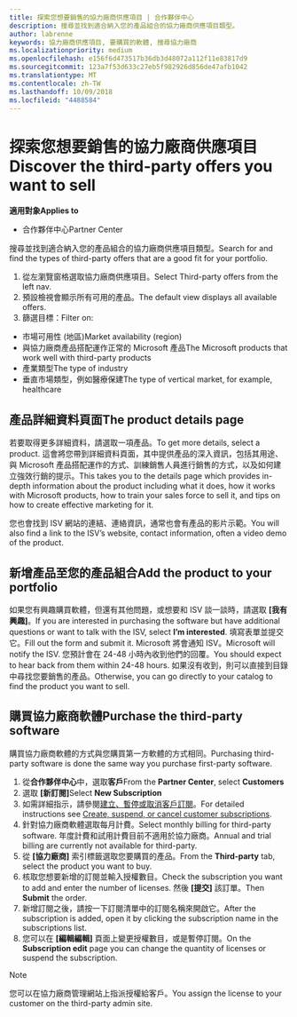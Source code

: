 ```yaml
---
title: 探索您想要銷售的協力廠商供應項目 | 合作夥伴中心
description: 搜尋並找到適合納入您的產品組合的協力廠商供應項目類型。
author: labrenne
keywords: 協力廠商供應項目, 要購買的軟體, 搜尋協力廠商
ms.localizationpriority: medium
ms.openlocfilehash: e156f6d473517b36db3d48072a112f11e83817d9
ms.sourcegitcommit: 123a7f53d633c27eb5f982926d856de47afb1042
ms.translationtype: MT
ms.contentlocale: zh-TW
ms.lasthandoff: 10/09/2018
ms.locfileid: "4488584"
---
```

# <a name="discover-the-third-party-offers-you-want-to-sell"></a><span data-ttu-id="74527-104">探索您想要銷售的協力廠商供應項目</span><span class="sxs-lookup"><span data-stu-id="74527-104">Discover the third-party offers you want to sell</span></span>

**<span data-ttu-id="74527-105">適用對象</span><span class="sxs-lookup"><span data-stu-id="74527-105">Applies to</span></span>**

-  <span data-ttu-id="74527-106">合作夥伴中心</span><span class="sxs-lookup"><span data-stu-id="74527-106">Partner Center</span></span>

<span data-ttu-id="74527-107">搜尋並找到適合納入您的產品組合的協力廠商供應項目類型。</span><span class="sxs-lookup"><span data-stu-id="74527-107">Search for and find the types of third-party offers that are a good fit for your portfolio.</span></span> 

1.  <span data-ttu-id="74527-108">從左瀏覽窗格選取協力廠商供應項目。</span><span class="sxs-lookup"><span data-stu-id="74527-108">Select Third-party offers from the left nav.</span></span> 
2.  <span data-ttu-id="74527-109">預設檢視會顯示所有可用的產品。</span><span class="sxs-lookup"><span data-stu-id="74527-109">The default view displays all available offers.</span></span> 
3.  <span data-ttu-id="74527-110">篩選目標：</span><span class="sxs-lookup"><span data-stu-id="74527-110">Filter on:</span></span>

- <span data-ttu-id="74527-111">市場可用性 (地區)</span><span class="sxs-lookup"><span data-stu-id="74527-111">Market availability (region)</span></span>
- <span data-ttu-id="74527-112">與協力廠商產品搭配運作正常的 Microsoft 產品</span><span class="sxs-lookup"><span data-stu-id="74527-112">The Microsoft products that work well with third-party products</span></span>
- <span data-ttu-id="74527-113">產業類型</span><span class="sxs-lookup"><span data-stu-id="74527-113">The type of industry</span></span>
- <span data-ttu-id="74527-114">垂直市場類型，例如醫療保建</span><span class="sxs-lookup"><span data-stu-id="74527-114">The type of vertical market, for example, healthcare</span></span>

## <a name="the-product-details-page"></a><span data-ttu-id="74527-115">產品詳細資料頁面</span><span class="sxs-lookup"><span data-stu-id="74527-115">The product details page</span></span>

<span data-ttu-id="74527-116">若要取得更多詳細資料，請選取一項產品。</span><span class="sxs-lookup"><span data-stu-id="74527-116">To get more details, select a product.</span></span> <span data-ttu-id="74527-117">這會將您帶到詳細資料頁面，其中提供產品的深入資訊，包括其用途、與 Microsoft 產品搭配運作的方式、訓練銷售人員進行銷售的方式，以及如何建立強效行銷的提示。</span><span class="sxs-lookup"><span data-stu-id="74527-117">This takes you to the details page which provides in-depth information about the product including what it does, how it works with Microsoft products, how to train your sales force to sell it, and tips on how to create effective marketing for it.</span></span> 

<span data-ttu-id="74527-118">您也會找到 ISV 網站的連結、連絡資訊，通常也會有產品的影片示範。</span><span class="sxs-lookup"><span data-stu-id="74527-118">You will also find a link to the ISV’s website, contact information, often a video demo of the product.</span></span> 

## <a name="add-the-product-to-your-portfolio"></a><span data-ttu-id="74527-119">新增產品至您的產品組合</span><span class="sxs-lookup"><span data-stu-id="74527-119">Add the product to your portfolio</span></span>

<span data-ttu-id="74527-120">如果您有興趣購買軟體，但還有其他問題，或想要和 ISV 談一談時，請選取 **\[我有興趣\]**。</span><span class="sxs-lookup"><span data-stu-id="74527-120">If you are interested in purchasing the software but have additional questions or want to talk with the ISV, select **I’m interested**.</span></span> <span data-ttu-id="74527-121">填寫表單並提交它。</span><span class="sxs-lookup"><span data-stu-id="74527-121">Fill out the form and submit it.</span></span> <span data-ttu-id="74527-122">Microsoft 將會通知 ISV。</span><span class="sxs-lookup"><span data-stu-id="74527-122">Microsoft will notify the ISV.</span></span> <span data-ttu-id="74527-123">您預計會在 24-48 小時內收到他們的回覆。</span><span class="sxs-lookup"><span data-stu-id="74527-123">You should expect to hear back from them within 24-48 hours.</span></span> <span data-ttu-id="74527-124">如果沒有收到，則可以直接到目錄中尋找您要銷售的產品。</span><span class="sxs-lookup"><span data-stu-id="74527-124">Otherwise, you can go directly to your catalog to find the product you want to sell.</span></span>

## <a name="purchase-the-third-party-software"></a><span data-ttu-id="74527-125">購買協力廠商軟體</span><span class="sxs-lookup"><span data-stu-id="74527-125">Purchase the third-party software</span></span>

<span data-ttu-id="74527-126">購買協力廠商軟體的方式與您購買第一方軟體的方式相同。</span><span class="sxs-lookup"><span data-stu-id="74527-126">Purchasing third-party software is done the same way you purchase first-party software.</span></span> 

1. <span data-ttu-id="74527-127">從**合作夥伴中心**中，選取**客戶**</span><span class="sxs-lookup"><span data-stu-id="74527-127">From the **Partner Center**, select **Customers**</span></span>
2. <span data-ttu-id="74527-128">選取 **\[新訂閱\]**</span><span class="sxs-lookup"><span data-stu-id="74527-128">Select **New Subscription**</span></span>
3. <span data-ttu-id="74527-129">如需詳細指示，請參閱[建立、暫停或取消客戶訂閱](create-a-new-subscription.md)。</span><span class="sxs-lookup"><span data-stu-id="74527-129">For detailed instructions see [Create, suspend, or cancel customer subscriptions](create-a-new-subscription.md).</span></span>
4.  <span data-ttu-id="74527-130">針對協力廠商軟體選取每月計費。</span><span class="sxs-lookup"><span data-stu-id="74527-130">Select monthly billing for third-party software.</span></span> <span data-ttu-id="74527-131">年度計費和試用計費目前不適用於協力廠商。</span><span class="sxs-lookup"><span data-stu-id="74527-131">Annual and trial billing are currently not available for third-party.</span></span>
5.  <span data-ttu-id="74527-132">從 **\[協力廠商\]** 索引標籤選取您要購買的產品。</span><span class="sxs-lookup"><span data-stu-id="74527-132">From the **Third-party** tab, select the product you want to buy.</span></span>
6.  <span data-ttu-id="74527-133">核取您想要新增的訂閱並輸入授權數目。</span><span class="sxs-lookup"><span data-stu-id="74527-133">Check the subscription you want to add and enter the number of licenses.</span></span> <span data-ttu-id="74527-134">然後 **\[提交\]** 該訂單。</span><span class="sxs-lookup"><span data-stu-id="74527-134">Then **Submit** the order.</span></span>
7.  <span data-ttu-id="74527-135">新增訂閱之後，請按一下訂閱清單中的訂閱名稱來開啟它。</span><span class="sxs-lookup"><span data-stu-id="74527-135">After the subscription is added, open it by clicking the subscription name in the subscriptions list.</span></span> 
8.  <span data-ttu-id="74527-136">您可以在 **\[編輯編輯\]** 頁面上變更授權數目，或是暫停訂閱。</span><span class="sxs-lookup"><span data-stu-id="74527-136">On the **Subscription edit** page you can change the quantity of licenses or suspend the subscription.</span></span>

> [!NOTE]  
>  <span data-ttu-id="74527-137">您可以在協力廠商管理網站上指派授權給客戶。</span><span class="sxs-lookup"><span data-stu-id="74527-137">You assign the license to your customer on the third-party admin site.</span></span>

    



